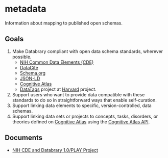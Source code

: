 # metadata

Information about mapping to published open schemas.

## Goals

1. Make Databrary compliant with open data schema standards, wherever possible.
    - [NIH Common Data Elements (CDE)](https://cde.nlm.nih.gov/home)
    - [DataCite](https://datacite.org/)
    - [Schema.org](https://schema.org/)
    - [JSON-LD](https://json-ld.org/)
    - [Cognitive Atlas](https://www.cognitiveatlas.org/)
    - [DataTags](http://datatags.org/) project at [Harvard](https://privacytools.seas.harvard.edu/datatags) project.
2. Support users who want to provide data compatible with these standards to do so in straightforward ways that enable self-curation.
3. Support linking data elements to specific, version-controlled, data schemas.
4. Support linking data sets or projects to concepts, tasks, disorders, or theories defined on [Cognitive Atlas](https://www.cognitiveatlas.org/) using the [Cognitive Atlas API](https://www.cognitiveatlas.org/api).

## Documents

- [NIH CDE and Databrary 1.0/PLAY Project](nih-cde.md)

